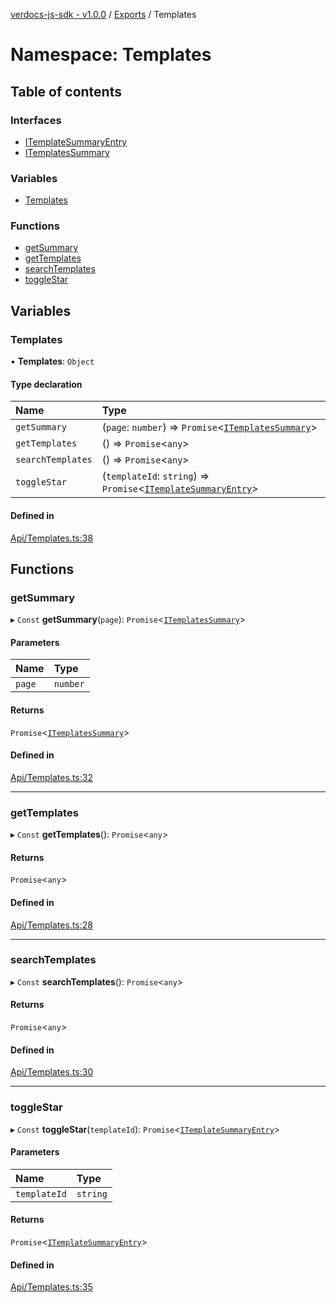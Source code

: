 [verdocs-js-sdk - v1.0.0](../README.md) / [Exports](../modules.md) / Templates

# Namespace: Templates

## Table of contents

### Interfaces

- [ITemplateSummaryEntry](../interfaces/Templates.ITemplateSummaryEntry.md)
- [ITemplatesSummary](../interfaces/Templates.ITemplatesSummary.md)

### Variables

- [Templates](Templates.md#templates)

### Functions

- [getSummary](Templates.md#getsummary)
- [getTemplates](Templates.md#gettemplates)
- [searchTemplates](Templates.md#searchtemplates)
- [toggleStar](Templates.md#togglestar)

## Variables

### Templates

• **Templates**: `Object`

#### Type declaration

| Name | Type |
| :------ | :------ |
| `getSummary` | (`page`: `number`) => `Promise`<[`ITemplatesSummary`](../interfaces/Templates.ITemplatesSummary.md)\> |
| `getTemplates` | () => `Promise`<`any`\> |
| `searchTemplates` | () => `Promise`<`any`\> |
| `toggleStar` | (`templateId`: `string`) => `Promise`<[`ITemplateSummaryEntry`](../interfaces/Templates.ITemplateSummaryEntry.md)\> |

#### Defined in

[Api/Templates.ts:38](https://github.com/Verdocs/js-sdk/blob/6ec87bd/src/Api/Templates.ts#L38)

## Functions

### getSummary

▸ `Const` **getSummary**(`page`): `Promise`<[`ITemplatesSummary`](../interfaces/Templates.ITemplatesSummary.md)\>

#### Parameters

| Name | Type |
| :------ | :------ |
| `page` | `number` |

#### Returns

`Promise`<[`ITemplatesSummary`](../interfaces/Templates.ITemplatesSummary.md)\>

#### Defined in

[Api/Templates.ts:32](https://github.com/Verdocs/js-sdk/blob/6ec87bd/src/Api/Templates.ts#L32)

___

### getTemplates

▸ `Const` **getTemplates**(): `Promise`<`any`\>

#### Returns

`Promise`<`any`\>

#### Defined in

[Api/Templates.ts:28](https://github.com/Verdocs/js-sdk/blob/6ec87bd/src/Api/Templates.ts#L28)

___

### searchTemplates

▸ `Const` **searchTemplates**(): `Promise`<`any`\>

#### Returns

`Promise`<`any`\>

#### Defined in

[Api/Templates.ts:30](https://github.com/Verdocs/js-sdk/blob/6ec87bd/src/Api/Templates.ts#L30)

___

### toggleStar

▸ `Const` **toggleStar**(`templateId`): `Promise`<[`ITemplateSummaryEntry`](../interfaces/Templates.ITemplateSummaryEntry.md)\>

#### Parameters

| Name | Type |
| :------ | :------ |
| `templateId` | `string` |

#### Returns

`Promise`<[`ITemplateSummaryEntry`](../interfaces/Templates.ITemplateSummaryEntry.md)\>

#### Defined in

[Api/Templates.ts:35](https://github.com/Verdocs/js-sdk/blob/6ec87bd/src/Api/Templates.ts#L35)
